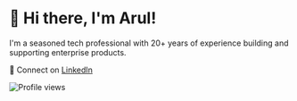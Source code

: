 # 👋 Hi there, I'm Arul!

I'm a seasoned tech professional with 20+ years of experience building and supporting enterprise products. 

🔗 Connect on [LinkedIn](https://www.linkedin.com/in/arulprakasht/)

![Profile views](https://komarev.com/ghpvc/?username=arulprakasht&color=green)
